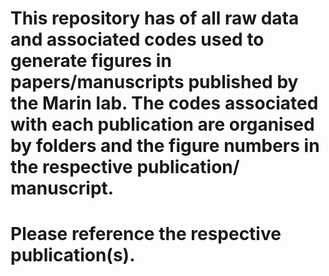 # This repository has of all raw data and associated codes used to generate figures in papers/manuscripts published by the Marin lab. The codes associated with each publication are organised by folders and the figure numbers in the respective publication/ manuscript. 

# Please reference the respective publication(s). 

 
